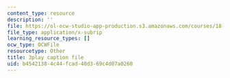 ```yaml
---
content_type: resource
description: ''
file: https://ol-ocw-studio-app-production.s3.amazonaws.com/courses/18-01sc-single-variable-calculus-fall-2010/b45421384c44fcad40d369c4d07a0260_--lPz7VFnKI.srt
file_type: application/x-subrip
learning_resource_types: []
ocw_type: OCWFile
resourcetype: Other
title: 3play caption file
uid: b4542138-4c44-fcad-40d3-69c4d07a0260
---
```

